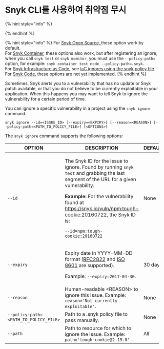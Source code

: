 # Snyk CLI를 사용하여 취약점 무시

{% hint style="info" %}

{% endhint %}

\{% hint style="info" %\} For [Snyk Open Source, ](https://docs.snyk.io/snyk-open-source)these option work by default.\
For [Snyk Container](https://docs.snyk.io/snyk-container), these options also work, but after registering an ignore, when you call `snyk test` or `snyk monitor`, you must use the `--policy-path=` option, for example: `snyk container test node --policy-path=.snyk.`\
For [Snyk Infrastructure as Code](https://support.snyk.io/hc/en-us/categories/360001342678-Infrastructure-as-code), see [IaC ignores using the snyk policy file](https://docs.snyk.io/snyk-infrastructure-as-code/snyk-cli-for-infrastructure-as-code/iac-ignores-using-the-.snyk-policy-file).\
For [Snyk Code](https://docs.snyk.io/snyk-code), these options are not yet implemented. \{% endhint %\}

Sometimes, Snyk alerts you to a vulnerability that has no update or Snyk patch available, or that you do not believe to be currently exploitable in your application. When this happens you may want to tell Snyk to ignore the vulnerability for a certain period of time.

You can ignore a specific vulnerability in a project using the `snyk ignore` command.

`snyk ignore --id=<ISSUE_ID> [--expiry=<EXPIRY>] [--reason=<REASON>] [--policy-path=<PATH_TO_POLICY_FILE>] [<OPTIONS>]`

The `snyk ignore` command supports the following options:

| **OPTION**                            | **DESCRIPTION**                                                                                                                                                                                                                                                                                                                                                                                       | **DEFAULT** | **REQUIRED** |
| ------------------------------------- | ----------------------------------------------------------------------------------------------------------------------------------------------------------------------------------------------------------------------------------------------------------------------------------------------------------------------------------------------------------------------------------------------------- | ----------- | ------------ |
| `--id`                                | <p>The Snyk ID for the issue to ignore. Found by running <code>snyk test</code> and grabbing the last segment of the URL for a given vulnerability.</p><p><strong>Example:</strong> For the vulnerability found at <a href="https://snyk.io/vuln/npm:tough-cookie:20160722">https://snyk.io/vuln/npm:tough-cookie:20160722</a>, the Snyk ID is:</p><p><code>--id=npm:tough-cookie:20160722</code></p> | None        | Yes          |
| `--expiry`                            | <p>Expiry date in YYYY-MM-DD format (<a href="https://tools.ietf.org/html/rfc2822#page-14">RFC2822</a> and <a href="https://www.iso.org/iso-8601-date-and-time-format.html">ISO 8601</a> are supported).</p><p>Example: <code>--expiry=2017-04-30</code>.</p>                                                                                                                                         | 30 days     | No           |
| `--reason`                            | Human-readable \<REASON> to ignore this issue. Example: `reason='Not currently exploitable'`.                                                                                                                                                                                                                                                                                                         | None        | No           |
| `--policy-path=<PATH_TO_POLICY_FILE>` | Path to a .snyk policy file to pass manually.                                                                                                                                                                                                                                                                                                                                                         | None        | No           |
| `--path`                              | Path to resource for which to ignore the issue. Example: `path='tough-cookie@2.15.8'`                                                                                                                                                                                                                                                                                                                 | All         | No           |
